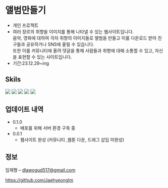 # 앨범만들기
* 개인 프로젝트
* 여러 장르의 취향을 이미지를 통해 나타낼 수 있는 웹사이트입니다.</br>
  음악, 영화에 대하여 각자 취향의 이미지들로 앨범을 만들고 이를 다운로드 받아 친구들과 공유하거나 SNS에 올릴 수 있습니다.</br>
  또한 이를 커뮤니티에 올려 댓글을 통해 사람들과 취향에 대해 소통할 수 있고, 자신을 표현할 수 있는 사이트입니다.
* 기간:23.12.29~ing



## Skils
<p>
<img src="https://img.shields.io/badge/html5-E34F26?style=for-the-badge&logo=html5&logoColor=white">
<img src="https://img.shields.io/badge/css3-#1572B6?style=for-the-badge&logo=css3&logoColor=white">
<img src="https://img.shields.io/badge/javascript-#F7DF1E?style=for-the-badge&logo=javascript&logoColor=white">
<img src="https://img.shields.io/badge/spring-#6DB33F?style=for-the-badge&logo=spring&logoColor=white">
<img src="https://img.shields.io/badge/jquery-#0769AD?style=for-the-badge&logo=jquery&logoColor=white">


</p>


## 업데이트 내역

* 0.1.0
    * 배포를 위해 서버 환경 구축 중
* 0.0.1
    * 웹사이트 완성 (커뮤니티 ,웹툰 다운, 드래그 삽입 미완성)

## 정보

임재형 – dlawogud517@gmail.com

https://github.com/JaehyeongIm
